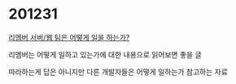 # 201231

[리멤버 서버/웹 팀은 어떻게 일을 하는가?](https://blog.dramancompany.com/2020/12/%eb%a6%ac%eb%a9%a4%eb%b2%84-%ec%84%9c%eb%b2%84-%ec%9b%b9-%ed%8c%80%ec%9d%80-%ec%96%b4%eb%96%bb%ea%b2%8c-%ec%9d%bc%ec%9d%84-%ed%95%98%eb%8a%94%ea%b0%80/)

리멤버는 어떻게 일하고 있는가에 대한 내용으로 읽어보면 좋을 글

따라하는게 답은 아니지만 다른 개발자들은 어떻게 일하는가 참고하는 자료